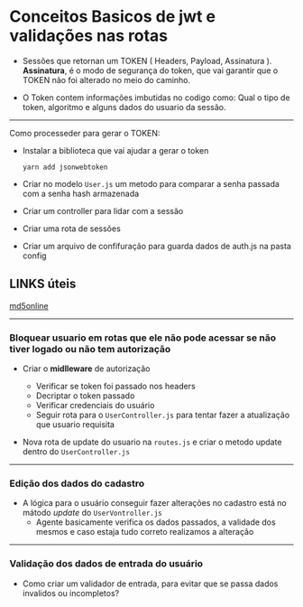 # Conceitos Basicos de jwt e validações nas rotas
- Sessões que retornan um TOKEN ( Headers, Payload, Assinatura ). __Assinatura__, é o modo de segurança do token, que vai garantir que o TOKEN não foi alterado no meio do caminho.

- O Token contem informações imbutidas no codigo como: Qual o tipo de token, algoritmo e alguns dados do usuario da sessão.

---
Como processeder para gerar o TOKEN:

- Instalar a biblioteca que vai ajudar a gerar o token

  `yarn add jsonwebtoken`

- Criar no modelo `User.js` um metodo para comparar a senha passada com a senha hash armazenada

- Criar um controller para lidar com a sessão

- Criar uma rota de sessões

- Criar um arquivo de confifuração para guarda dados de auth.js na pasta config

## **LINKS úteis**
[md5online](https://www.md5online.org)

---

### Bloquear usuario em rotas que ele não pode acessar se não tiver logado ou não tem autorização
- Criar o __midlleware__ de autorização
  - Verificar se token foi passado nos headers
  - Decriptar o token passado
  - Verificar credenciais do usuário
  - Seguir rota para o `UserController.js` para tentar fazer a atualização que usuario requisita

- Nova rota de update do usuario na `routes.js` e criar o metodo update dentro do `UserController.js`

---

### Edição dos dados do cadastro
- A lógica para o usuário conseguir fazer alterações no cadastro está no mátodo _update_ do `UserVontroller.js`
  - Agente basicamente verifica os dados passados, a validade dos mesmos e caso estaja tudo correto realizamos a alteração

---

### Validação dos dados de entrada do usuário
- Como criar um validador de entrada, para evitar que se passa dados invalidos ou incompletos?




